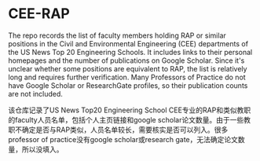 # CEE-RAP

The repo records the list of faculty members holding RAP or similar positions in the Civil and Environmental Engineering (CEE) departments of the US News Top 20 Engineering Schools. It includes links to their personal homepages and the number of publications on Google Scholar. Since it's unclear whether some positions are equivalent to RAP, the list is relatively long and requires further verification. Many Professors of Practice do not have Google Scholar or ResearchGate profiles, so their publication counts are not included.

该仓库记录了US News Top20 Engineering School CEE专业的RAP和类似教职的faculty人员名单，包括个人主页链接和google scholar论文数量。由于一些教职不确定是否与RAP类似，人员名单较长，需要核实是否可以列入。很多professor of practice没有google scholar或research gate，无法确定论文数量，所以没填入。